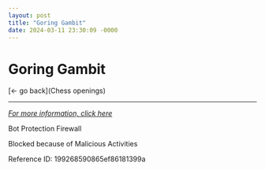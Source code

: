 ```yaml
---
layout: post
title: "Goring Gambit"
date: 2024-03-11 23:30:09 -0000
---
```

Goring Gambit
==============

[<- go back](Chess openings)
***
*[For more information, click here](https://www.thechesswebsite.com/goring-gambit/)*

Bot Protection Firewall

Blocked because of Malicious Activities

Reference ID: 199268590865ef86181399a

